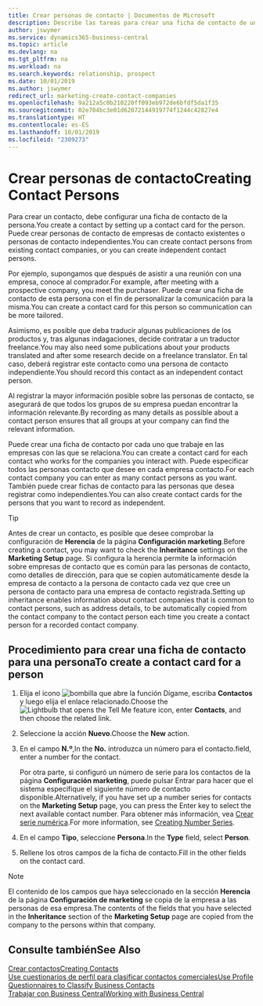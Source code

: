 ```yaml
---
title: Crear personas de contacto | Documentos de Microsoft
description: Describe las tareas para crear una ficha de contacto de una persona, por ejemplo, un cliente potencial o proveedor, lo que ayuda a definir la relación y adaptar la comunicación.
author: jswymer
ms.service: dynamics365-business-central
ms.topic: article
ms.devlang: na
ms.tgt_pltfrm: na
ms.workload: na
ms.search.keywords: relationship, prospect
ms.date: 10/01/2019
ms.author: jswymer
redirect_url: marketing-create-contact-companies
ms.openlocfilehash: 9a212a5c0b210220ff093eb972de6bfdf5da1f35
ms.sourcegitcommit: 02e704bc3e01d62072144919774f1244c42827e4
ms.translationtype: HT
ms.contentlocale: es-ES
ms.lasthandoff: 10/01/2019
ms.locfileid: "2309273"
---
```

# <a name="creating-contact-persons"></a><span data-ttu-id="c7310-103">Crear personas de contacto</span><span class="sxs-lookup"><span data-stu-id="c7310-103">Creating Contact Persons</span></span>
<span data-ttu-id="c7310-104">Para crear un contacto, debe configurar una ficha de contacto de la persona.</span><span class="sxs-lookup"><span data-stu-id="c7310-104">You create a contact by setting up a contact card for the person.</span></span> <span data-ttu-id="c7310-105">Puede crear personas de contacto de empresas de contacto existentes o personas de contacto independientes.</span><span class="sxs-lookup"><span data-stu-id="c7310-105">You can create contact persons from existing contact companies, or you can create independent contact persons.</span></span>

<span data-ttu-id="c7310-106">Por ejemplo, supongamos que después de asistir a una reunión con una empresa, conoce al comprador.</span><span class="sxs-lookup"><span data-stu-id="c7310-106">For example, after meeting with a prospective company, you meet the purchaser.</span></span> <span data-ttu-id="c7310-107">Puede crear una ficha de contacto de esta persona con el fin de personalizar la comunicación para la misma.</span><span class="sxs-lookup"><span data-stu-id="c7310-107">You can create a contact card for this person so communication can be more tailored.</span></span>

<span data-ttu-id="c7310-108">Asimismo, es posible que deba traducir algunas publicaciones de los productos y, tras algunas indagaciones, decide contratar a un traductor freelance.</span><span class="sxs-lookup"><span data-stu-id="c7310-108">You may also need some publications about your products translated and after some research decide on a freelance translator.</span></span> <span data-ttu-id="c7310-109">En tal caso, deberá registrar este contacto como una persona de contacto independiente.</span><span class="sxs-lookup"><span data-stu-id="c7310-109">You should record this contact as an independent contact person.</span></span>

<span data-ttu-id="c7310-110">Al registrar la mayor información posible sobre las personas de contacto, se asegurará de que todos los grupos de su empresa puedan encontrar la información relevante.</span><span class="sxs-lookup"><span data-stu-id="c7310-110">By recording as many details as possible about a contact person ensures that all groups at your company can find the relevant information.</span></span>

<span data-ttu-id="c7310-111">Puede crear una ficha de contacto por cada uno que trabaje en las empresas con las que se relaciona.</span><span class="sxs-lookup"><span data-stu-id="c7310-111">You can create a contact card for each contact who works for the companies you interact with.</span></span> <span data-ttu-id="c7310-112">Puede especificar todos las personas contacto que desee en cada empresa contacto.</span><span class="sxs-lookup"><span data-stu-id="c7310-112">For each contact company you can enter as many contact persons as you want.</span></span> <span data-ttu-id="c7310-113">También puede crear fichas de contacto para las personas que desea registrar como independientes.</span><span class="sxs-lookup"><span data-stu-id="c7310-113">You can also create contact cards for the persons that you want to record as independent.</span></span>

> [!TIP]  
>   <span data-ttu-id="c7310-114">Antes de crear un contacto, es posible que desee comprobar la configuración de **Herencia** de la página **Configuración marketing**.</span><span class="sxs-lookup"><span data-stu-id="c7310-114">Before creating a contact, you may want to check the **Inheritance** settings on the **Marketing Setup** page.</span></span> <span data-ttu-id="c7310-115">Si configura la herencia permite la información sobre empresas de contacto que es común para las personas de contacto, como detalles de dirección, para que se copien automáticamente desde la empresa de contacto a la persona de contacto cada vez que cree un persona de contacto para una empresa de contacto registrada.</span><span class="sxs-lookup"><span data-stu-id="c7310-115">Setting up inheritance enables information about contact companies that is common to contact persons, such as address details, to be automatically copied from the contact company to the contact person each time you create a contact person for a recorded contact company.</span></span>

## <a name="to-create-a-contact-card-for-a-person"></a><span data-ttu-id="c7310-116">Procedimiento para crear una ficha de contacto para una persona</span><span class="sxs-lookup"><span data-stu-id="c7310-116">To create a contact card for a person</span></span>
1. <span data-ttu-id="c7310-117">Elija el icono ![bombilla que abre la función Dígame](media/ui-search/search_small.png "Dígame que desea hacer"), escriba **Contactos** y luego elija el enlace relacionado.</span><span class="sxs-lookup"><span data-stu-id="c7310-117">Choose the ![Lightbulb that opens the Tell Me feature](media/ui-search/search_small.png "Tell me what you want to do") icon, enter **Contacts**, and then choose the related link.</span></span>
2. <span data-ttu-id="c7310-118">Seleccione la acción **Nuevo**.</span><span class="sxs-lookup"><span data-stu-id="c7310-118">Choose the **New** action.</span></span>
3. <span data-ttu-id="c7310-119">En el campo **N.º**,</span><span class="sxs-lookup"><span data-stu-id="c7310-119">In the **No.**</span></span> <span data-ttu-id="c7310-120">introduzca un número para el contacto.</span><span class="sxs-lookup"><span data-stu-id="c7310-120">field, enter a number for the contact.</span></span>

    <span data-ttu-id="c7310-121">Por otra parte, si configuró un número de serie para los contactos de la página **Configuración marketing**, puede pulsar Entrar para hacer que el sistema especifique el siguiente número de contacto disponible.</span><span class="sxs-lookup"><span data-stu-id="c7310-121">Alternatively, if you have set up a number series for contacts on the **Marketing Setup** page, you can press the Enter key to select the next available contact number.</span></span> <span data-ttu-id="c7310-122">Para obtener más información, vea [Crear serie numérica](ui-create-number-series.md).</span><span class="sxs-lookup"><span data-stu-id="c7310-122">For more information, see [Creating Number Series](ui-create-number-series.md).</span></span>
4. <span data-ttu-id="c7310-123">En el campo **Tipo**, seleccione **Persona**.</span><span class="sxs-lookup"><span data-stu-id="c7310-123">In the **Type** field, select **Person**.</span></span>
5. <span data-ttu-id="c7310-124">Rellene los otros campos de la ficha de contacto.</span><span class="sxs-lookup"><span data-stu-id="c7310-124">Fill in the other fields on the contact card.</span></span>

> [!NOTE]  
>   <span data-ttu-id="c7310-125">El contenido de los campos que haya seleccionado en la sección **Herencia** de la página **Configuración de marketing** se copia de la empresa a las personas de esa empresa.</span><span class="sxs-lookup"><span data-stu-id="c7310-125">The contents of the fields that you have selected in the **Inheritance** section of the **Marketing Setup** page are copied from the company to the persons within that company.</span></span>

## <a name="see-also"></a><span data-ttu-id="c7310-126">Consulte también</span><span class="sxs-lookup"><span data-stu-id="c7310-126">See Also</span></span>
[<span data-ttu-id="c7310-127">Crear contactos</span><span class="sxs-lookup"><span data-stu-id="c7310-127">Creating Contacts</span></span>](marketing-create-contact-companies.md)  
[<span data-ttu-id="c7310-128">Use cuestionarios de perfil para clasificar contactos comerciales</span><span class="sxs-lookup"><span data-stu-id="c7310-128">Use Profile Questionnaires to Classify Business Contacts</span></span>](marketing-create-contact-profile-questionnaire.md)  
[<span data-ttu-id="c7310-129">Trabajar con Business Central</span><span class="sxs-lookup"><span data-stu-id="c7310-129">Working with Business Central</span></span>](ui-work-product.md)
